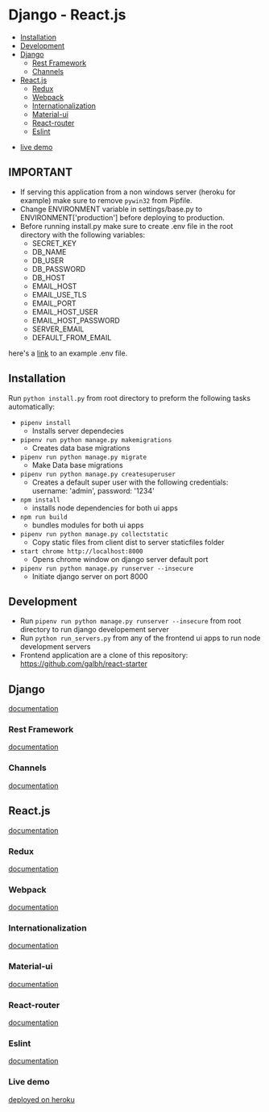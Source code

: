 # Django - React.js #
- [Installation](#Installation)
- [Development](#Development)
- [Django](#Django)
  * [Rest Framework](#Rest-Framework)
  * [Channels](#Channels)
- [React.js](#React.js)
  * [Redux](#Redux)
  * [Webpack](#Webpack)
  * [Internationalization](#Internationalization)
  * [Material-ui](#Material-ui)	
  * [React-router](#React-router)
  * [Eslint](#Eslint)

<!-- toc -->

* [live demo](https://django-react-seed.herokuapp.com)

## IMPORTANT

- If serving this application from a non windows server (heroku for example) make sure to remove `pywin32` from Pipfile.
- Change ENVIRONMENT variable in settings/base.py to ENVIRONMENT['production'] before deploying to production.
- Before running install.py make sure to create .env file in the root directory with the following variables:
	* SECRET_KEY
	* DB_NAME
	* DB_USER
	* DB_PASSWORD
	* DB_HOST
	* EMAIL_HOST
	* EMAIL_USE_TLS
	* EMAIL_PORT
	* EMAIL_HOST_USER
	* EMAIL_HOST_PASSWORD
	* SERVER_EMAIL
	* DEFAULT_FROM_EMAIL

here's a [link](https://github.com/galbh/dotfiles/blob/master/.env) to an example .env file. 

## Installation

Run `python install.py` from root directory to preform the following tasks automatically:

- `pipenv install`
	* Installs server dependecies
- `pipenv run python manage.py makemigrations`
	* Creates data base migrations
- `pipenv run python manage.py migrate`
	* Make Data base migrations
- `pipenv run python manage.py createsuperuser`
	* Creates a default super user with the following credentials: username: 'admin', password: '1234'
- `npm install`
	* installs node dependencies for both ui apps
- `npm run build`
	* bundles modules for both ui apps
- `pipenv run python manage.py collectstatic`
	* Copy static files from client dist to server staticfiles folder
- `start chrome http://localhost:8000`
	* Opens chrome window on django server default port
- `pipenv run python manage.py runserver --insecure`
	* Initiate django server on port 8000


## Development
- Run `pipenv run python manage.py runserver --insecure` from root directory to run django developement server
- Run `python run_servers.py` from any of the frontend ui apps to run node development servers
- Frontend application are a clone of this repository: https://github.com/galbh/react-starter

## Django

<a href="https://docs.djangoproject.com/en/2.0/" target="_blank">documentation</a>

### Rest Framework

<a href="http://www.django-rest-framework.org/" target="_blank">documentation</a>

### Channels

<a href="https://channels.readthedocs.io/en/latest/" target="_blank">documentation</a>



## React.js

<a href="https://reactjs.org/docs/getting-started.html" target="_blank">documentation</a>

### Redux

<a href="https://redux.js.org/basics/usagewithreact" target="_blank">documentation</a>

### Webpack

<a href="https://webpack.js.org/" target="_blank">documentation</a>

### Internationalization

<a href="https://github.com/i18next/react-i18next" target="_blank">documentation</a>

### Material-ui

<a href="https://material-ui.com/" target="_blank">documentation</a>

### React-router

<a href="https://knowbody.github.io/react-router-docs/" target="_blank">documentation</a>

### Eslint

<a href="https://www.npmjs.com/package/eslint-config-airbnb" target="_blank">documentation</a>

### Live demo
<a href="https://django-react-seed.herokuapp.com" target="_blank">deployed on heroku</a>
